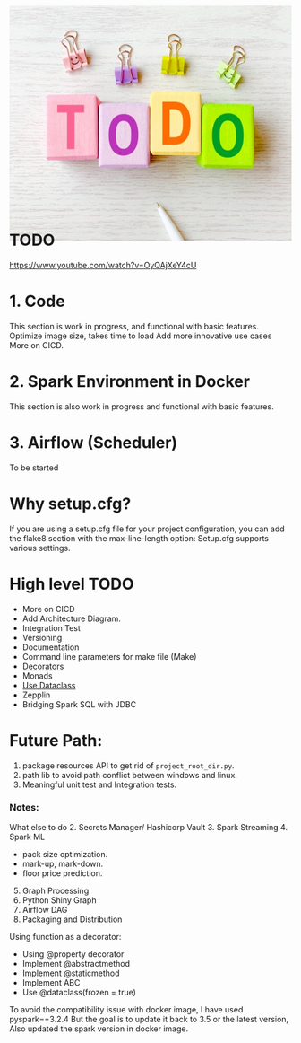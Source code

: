 

<img src="../resources/images/to_do.png" alt="to_do" style="height:419px; width:1072px; margin: -40px 50px -60px 0px; overflow: hidden;"/>

# TODO 
https://www.youtube.com/watch?v=OyQAjXeY4cU

# 1. Code
This section is work in progress, and functional with basic features.
   Optimize image size, takes time to load
   Add more innovative use cases
   More on CICD. 

# 2. Spark Environment in Docker
This section is also work in progress and functional with basic features. 

# 3. Airflow (Scheduler)
To be started

# Why setup.cfg? 
If you are using a setup.cfg file for your project configuration, you can add the flake8 section with the max-line-length option:
Setup.cfg supports various settings.



# High level TODO
- More on CICD
- Add Architecture Diagram.
- Integration Test
- Versioning
- Documentation
- Command line parameters for make file (Make)
- [Decorators](https://towardsdatascience.com/python-decorators-for-data-science-6913f717669a)
- Monads
- [Use Dataclass](https://zetcode.com/python/dataclass/)
- Zepplin
- Bridging Spark SQL with JDBC


# Future Path: 
1. package resources API to get rid of `project_root_dir.py`.
2. path lib to avoid path conflict between windows and linux. 
3. Meaningful unit test and Integration tests. 


### Notes:
What else to do
2. Secrets Manager/ Hashicorp Vault
3. Spark Streaming
4. Spark ML
   - pack size optimization.
   - mark-up, mark-down.
   - floor price prediction.
5. Graph Processing
6. Python Shiny Graph
7. Airflow DAG
8. Packaging and Distribution

Using function as a decorator:
- Using @property decorator
- Implement @abstractmethod
- Implement @staticmethod
- Implement ABC
- Use @dataclass(frozen = true)


To avoid the compatibility issue with docker image, I have used pyspark==3.2.4 
But the goal is to update it back to 3.5 or the latest version, Also updated the spark version
in docker image.